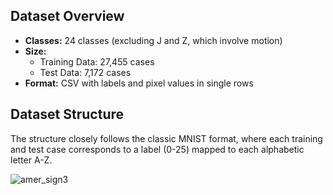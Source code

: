 ## Dataset Overview

- **Classes:** 24 classes (excluding J and Z, which involve motion)
- **Size:**
  - Training Data: 27,455 cases
  - Test Data: 7,172 cases
- **Format:** CSV with labels and pixel values in single rows

## Dataset Structure

The structure closely follows the classic MNIST format, where each training and test case corresponds to a label (0-25) mapped to each alphabetic letter A-Z.

![amer_sign3](https://github.com/damodaramPv/ML_project/assets/124876857/5af8215c-48bf-4ce1-a312-7f7a164cad73)
